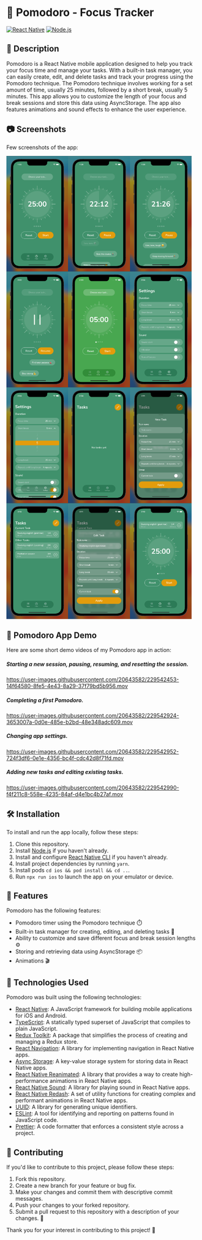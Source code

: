 # 🍅 Pomodoro - Focus Tracker

[![React Native](https://img.shields.io/badge/React%20Native-v0.71.3-blue.svg)](https://facebook.github.io/react-native/)
[![Node.js](https://img.shields.io/badge/Node.js-v19.5.0-green.svg)](https://nodejs.org/)

## 📝 Description

Pomodoro is a React Native mobile application designed to help you track your focus time and manage your tasks. With a built-in task manager, you can easily create, edit, and delete tasks and track your progress using the Pomodoro technique. The Pomodoro technique involves working for a set amount of time, usually 25 minutes, followed by a short break, usually 5 minutes. This app allows you to customize the length of your focus and break sessions and store this data using AsyncStorage. The app also features animations and sound effects to enhance the user experience.

## 📷 Screenshots

Few screenshots of the app:

<div style="display: flex; flex-direction: row;">
  <img src="assets/01TimerScreen.png" alt="timer screen" style="width: 32%;">
  <img src="assets/02TimerScreen.png" alt="timer screen" style="width: 32%;">
  <img src="assets/03TimerScreen.png" alt="timer screen" style="width: 32%;">
</div>

<div style="display: flex; flex-direction: row;">
  <img src="assets/04TimerScreen.png" alt="timer screen" style="width: 32%;">
  <img src="assets/05BreakScreen.png" alt="timer screen" style="width: 32%;">
  <img src="assets/06SettingsScreen.png" alt="timer screen" style="width: 32%;">
</div>

<div style="display: flex; flex-direction: row;">
  <img src="assets/07SettingsScreen.png" alt="timer screen" style="width: 32%;">
  <img src="assets/08TasksScreen.png" alt="timer screen" style="width: 32%;">
  <img src="assets/09NewTaskScreen.png" alt="timer screen" style="width: 32%;">
</div>

<div style="display: flex; flex-direction: row;">
  <img src="assets/10TasksScreen.png" alt="timer screen" style="width: 32%;">
  <img src="assets/11EditTaskScreen.png" alt="timer screen" style="width: 32%;">
  <img src="assets/12TimerScreen.png" alt="timer screen" style="width: 32%;">
</div>

## 🎥 Pomodoro App Demo

Here are some short demo videos of my Pomodoro app in action:

##### Starting a new session, pausing, resuming, and resetting the session.

https://user-images.githubusercontent.com/20643582/229542453-14f64580-8fe5-4e43-8a29-37f79bd5b956.mov

##### Completing a first Pomodoro.

https://user-images.githubusercontent.com/20643582/229542924-3653007a-0d0e-485e-b2bd-48e348adc609.mov

##### Changing app settings.

https://user-images.githubusercontent.com/20643582/229542952-724f3df6-0e1e-4356-bc4f-cdc42d8f71fd.mov

##### Adding new tasks and editing existing tasks.

https://user-images.githubusercontent.com/20643582/229542990-f4f211c8-558e-4235-84af-d4e1bc4b27af.mov


## 🛠️ Installation

To install and run the app locally, follow these steps:

1. Clone this repository.
2. Install [Node.js](https://nodejs.org/) if you haven't already.
3. Install and configure [React Native CLI](https://reactnative.dev/docs/environment-setup) if you haven't already.
4. Install project dependencies by running `yarn`.
5. Install pods `cd ios && pod install && cd ..`.
6. Run `npx run ios` to launch the app on your emulator or device.

## 🎉 Features

Pomodoro has the following features:

- Pomodoro timer using the Pomodoro technique ⏱️
- Built-in task manager for creating, editing, and deleting tasks 📝
- Ability to customize and save different focus and break session lengths ⚙️
- Storing and retrieving data using AsyncStorage 📦
- Animations 🎬

## 🚀 Technologies Used

Pomodoro was built using the following technologies:

- [React Native](https://reactnative.dev/): A JavaScript framework for building mobile applications for iOS and Android.
- [TypeScript](https://www.typescriptlang.org/): A statically typed superset of JavaScript that compiles to plain JavaScript.
- [Redux Toolkit](https://redux-toolkit.js.org/): A package that simplifies the process of creating and managing a Redux store.
- [React Navigation](https://reactnavigation.org/): A library for implementing navigation in React Native apps.
- [Async Storage](https://react-native-async-storage.github.io/async-storage/): A key-value storage system for storing data in React Native apps.
- [React Native Reanimated](https://docs.swmansion.com/react-native-reanimated/): A library that provides a way to create high-performance animations in React Native apps.
- [React Native Sound](https://github.com/zmxv/react-native-sound): A library for playing sound in React Native apps.
- [React Native Redash](https://wcandillon.gitbook.io/redash/): A set of utility functions for creating complex and performant animations in React Native apps.
- [UUID](https://www.npmjs.com/package/uuid): A library for generating unique identifiers.
- [ESLint](https://eslint.org/): A tool for identifying and reporting on patterns found in JavaScript code.
- [Prettier](https://prettier.io/): A code formatter that enforces a consistent style across a project.

## 🙏 Contributing

If you'd like to contribute to this project, please follow these steps:

1. Fork this repository.
2. Create a new branch for your feature or bug fix.
3. Make your changes and commit them with descriptive commit messages.
4. Push your changes to your forked repository.
5. Submit a pull request to this repository with a description of your changes. 🙌

Thank you for your interest in contributing to this project! 🤝
